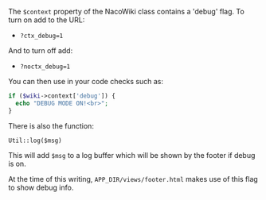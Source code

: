 The `$context` property of the NacoWiki class contains
a 'debug' flag.  To turn on add to the URL:

- `?ctx_debug=1`

And to turn off add:

- `?noctx_debug=1`

You can then use in your code checks such as:

```php
if ($wiki->context['debug']) {
  echo "DEBUG MODE ON!<br>";
}
```

There is also the function:

```
Util::log($msg)
```

This will add `$msg` to a log buffer which will be shown by the footer
if debug is on.

At the time of this writing, `APP_DIR/views/footer.html` makes
use of this flag to show debug info.
